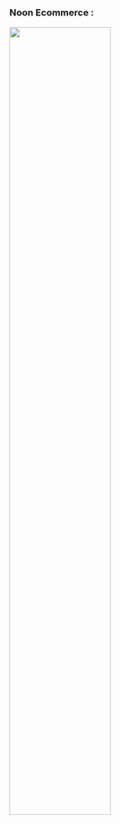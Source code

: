 ### Noon Ecommerce :
<img width="60%" src="https://user-images.githubusercontent.com/116510911/222528567-38093003-dd0f-46fe-8969-11c305e2b11f.gif" />
